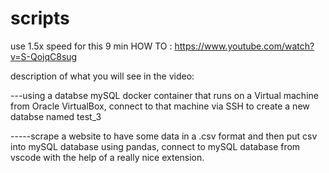 # scripts
use 1.5x speed for this 9 min HOW TO : https://www.youtube.com/watch?v=S-QojqC8sug

description of what you will see in the video:

---using a databse mySQL docker container that runs on a Virtual machine from Oracle VirtualBox, connect to that machine via SSH to create a new databse named test_3

-----scrape a website to have some data in a .csv format and then put csv into mySQL database using pandas, connect to mySQL database from vscode with the help of a really nice extension.

